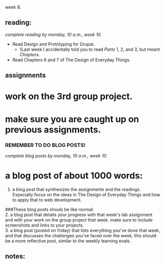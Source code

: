 week 8.  

## reading:  
_complete reading by monday, 10 a.m., week 10._  

- Read Design and Prototyping for Drupal.
  - (Last week I accidentally told you to read _Parts_ 1, 2, and 3, but meant _Chapters_.
- Read Chapters 6 and 7 of The Design of Everyday Things.

## assignments  

# work on the 3rd group project.  

# make sure you are caught up on previous assignments.  


### REMEMBER TO DO BLOG POSTS!  
_complete blog posts by monday, 10 a.m., week 10._  
# a blog post of about 1000 words:  
1. a blog post that synthesizes the assignments and the readings. Expecially focus on the ideas in The Design of Everyday Things and how to apply that to web development.  

###These blog posts shouls be like normal:  
2. a blog post that details your progress with that week's lab assignment and with your work on the group project that week. make sure to include screenshots and links to your projects.  
3. a blog post (posted on friday) that lists everything you've done that week, and that discusses the challenges you've faced over the week. this should be a more reflective post, similar to the weekly learning evals.  



## notes:  